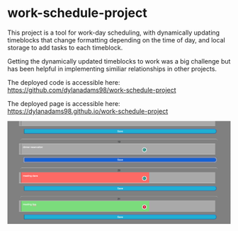 # work-schedule-project

This project is a tool for work-day scheduling, with dynamically updating timeblocks that change formatting depending on the time of day, and local storage to add tasks to each timeblock.

Getting the dynamically updated timeblocks to work was a big challenge but has been helpful in implementing similiar relationships in other projects.

The deployed code is accessible here: https://github.com/dylanadams98/work-schedule-project

The deployed page is accessible here: https://dylanadams98.github.io/work-schedule-project

![Screenshot](assets/images/screenshot.png)